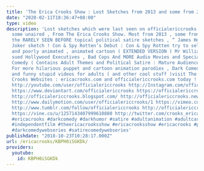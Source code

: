 ```yaml
---
title: 'The Erica Crooks Show : Lost Sketches from 2013 and some from 2012'
date: "2020-02-11T18:36:47+08:00"
type: video
description: 'Lost sketches which were last seen on officialericcrooks.com and even
  some unaired , From The Erica Crooks Show. Most from 2013 , some from 2012. Including
  the RARELY SEEN BEFORE topical political satire sketches , “ James Holmes ” as The
  Joker sketch ! Con & Spy Rotten’s Debut : Con & Spy Rotten try to sell their dirty
  and poorly animated , animated cartoon ( EXTENDED VERSION ) Mr Williams almost gets
  sued Hollywood Executives , Bad Cops And MORE Audio Movies and Specials : Audio
  Comedy ( Contains Adult Themes and Political Satire : Mature Audiences ONLY ! )
  For more hilarious puppet and cartoon animation parodies , Dark Comedy humor , satires
  and funny stupid videos for adults ( and other cool stuff )visit The Official Erica
  Crooks Websites : ericacrooks.com and officialericcrooks.com today ! http://facebook.com/officialericcrooks
  http://youtube.com/user/officialericcrooks http://Instagram.com/officialericcrooks/
  https://www.deviantart.com/officialericcrooks https://officialericcrooks.tumblr.com/
  http://officialericcrooks.blogspot.com/ http://officialericcrooks.newgrounds.com/follow
  http://www.dailymotion.com/user/officialericcrooks/1 https://vimeo.com/officialericcrooks
  http://www.tumblr.com/follow/officialericcrooks http://officialericcrooks.newgrounds.com
  https://vine.co/u/1257143407999610880 http://twitter.com/crooks_erica https://www.reddit.com/user/officialericcrooks
  #ericacrooks #darkcomedy #darkhumor #satire #adultanimation #adultcartoons #indiefilm
  #independentfilm #theericacrooksshow #ericacrooksshow #ericacrooks #politcalsatire
  #darkcomedywebseries #satirecomedywebseries'
publishdate: "2018-10-23T10:28:17.000Z"
url: /ericacrooks/KBPH0iSGKDk/
providers:
  youtube:
    id: KBPH0iSGKDk
---
```

